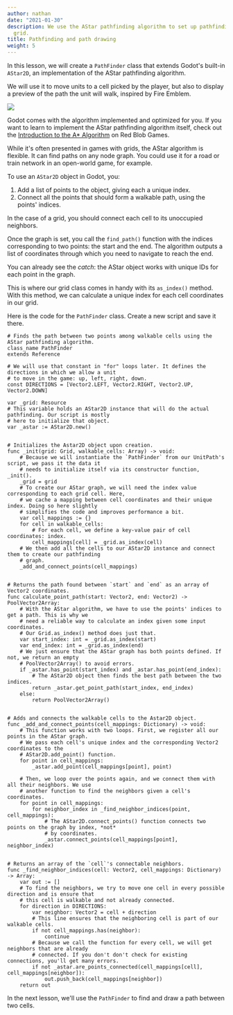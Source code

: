 ```yaml
---
author: nathan
date: "2021-01-30"
description: We use the AStar pathfinding algorithm to set up pathfinding on our game
  grid.
title: Pathfinding and path drawing
weight: 5
---
```


In this lesson, we will create a `PathFinder` class that extends Godot's built-in `AStar2D`, an implementation of the AStar pathfinding algorithm. 

We will use it to move units to a cell picked by the player, but also to display a preview of the path the unit will walk, inspired by Fire Emblem.

![](unit-path.png)

Godot comes with the algorithm implemented and optimized for you. If you want to learn to implement the AStar pathfinding algorithm itself, check out the [Introduction to the A* Algorithm](https://www.redblobgames.com/pathfinding/a-star/introduction.html) on Red Blob Games.

While it's often presented in games with grids, the AStar algorithm is flexible. It can find paths on any node graph. You could use it for a road or train network in an open-world game, for example.

To use an `AStar2D` object in Godot, you:

1. Add a list of points to the object, giving each a unique index.
1. Connect all the points that should form a walkable path, using the points' indices.

In the case of a grid, you should connect each cell to its unoccupied neighbors.

Once the graph is set, you call the `find_path()` function with the indices corresponding to two points: the start and the end. The algorithm outputs a list of coordinates through which you need to navigate to reach the end.

You can already see the _catch_: the AStar object works with unique IDs for each point in the graph.

This is where our grid class comes in handy with its `as_index()` method. With this method, we can calculate a unique index for each cell coordinates in our grid.

Here is the code for the `PathFinder` class. Create a new script and save it there.

```gdscript
# Finds the path between two points among walkable cells using the AStar pathfinding algorithm.
class_name PathFinder
extends Reference

# We will use that constant in "for" loops later. It defines the directions in which we allow a unit
# to move in the game: up, left, right, down.
const DIRECTIONS = [Vector2.LEFT, Vector2.RIGHT, Vector2.UP, Vector2.DOWN]

var _grid: Resource
# This variable holds an AStar2D instance that will do the actual pathfinding. Our script is mostly
# here to initialize that object.
var _astar := AStar2D.new()


# Initializes the Astar2D object upon creation.
func _init(grid: Grid, walkable_cells: Array) -> void:
	# Because we will instantiate the `PathFinder` from our UnitPath's script, we pass it the data it
	# needs to initialize itself via its constructor function, _init().
	_grid = grid
	# To create our AStar graph, we will need the index value corresponding to each grid cell. Here,
	# we cache a mapping between cell coordinates and their unique index. Doing so here slightly
	# simplifies the code and improves performance a bit.
	var cell_mappings := {}
	for cell in walkable_cells:
		# For each cell, we define a key-value pair of cell coordinates: index.
		cell_mappings[cell] = _grid.as_index(cell)
	# We then add all the cells to our AStar2D instance and connect them to create our pathfinding
	# graph.
	_add_and_connect_points(cell_mappings)


# Returns the path found between `start` and `end` as an array of Vector2 coordinates.
func calculate_point_path(start: Vector2, end: Vector2) -> PoolVector2Array:
	# With the AStar algorithm, we have to use the points' indices to get a path. This is why we
	# need a reliable way to calculate an index given some input coordinates.
	# Our Grid.as_index() method does just that.
	var start_index: int = _grid.as_index(start)
	var end_index: int = _grid.as_index(end)
	# We just ensure that the AStar graph has both points defined. If not, we return an empty
	# PoolVector2Array() to avoid errors.
	if _astar.has_point(start_index) and _astar.has_point(end_index):
		# The AStar2D object then finds the best path between the two indices.
		return _astar.get_point_path(start_index, end_index)
	else:
		return PoolVector2Array()


# Adds and connects the walkable cells to the Astar2D object.
func _add_and_connect_points(cell_mappings: Dictionary) -> void:
	# This function works with two loops. First, we register all our points in the AStar graph.
	# We pass each cell's unique index and the corresponding Vector2 coordinates to the
	# AStar2D.add_point() function.
	for point in cell_mappings:
		_astar.add_point(cell_mappings[point], point)

	# Then, we loop over the points again, and we connect them with all their neighbors. We use
	# another function to find the neighbors given a cell's coordinates.
	for point in cell_mappings:
		for neighbor_index in _find_neighbor_indices(point, cell_mappings):
			# The AStar2D.connect_points() function connects two points on the graph by index, *not*
			# by coordinates.
			_astar.connect_points(cell_mappings[point], neighbor_index)


# Returns an array of the `cell`'s connectable neighbors.
func _find_neighbor_indices(cell: Vector2, cell_mappings: Dictionary) -> Array:
	var out := []
	# To find the neighbors, we try to move one cell in every possible direction and is ensure that
	# this cell is walkable and not already connected.
	for direction in DIRECTIONS:
		var neighbor: Vector2 = cell + direction
		# This line ensures that the neighboring cell is part of our walkable cells.
		if not cell_mappings.has(neighbor):
			continue
		# Because we call the function for every cell, we will get neighbors that are already
		# connected. If you don't don't check for existing connections, you'll get many errors.
		if not _astar.are_points_connected(cell_mappings[cell], cell_mappings[neighbor]):
			out.push_back(cell_mappings[neighbor])
	return out
```

In the next lesson, we'll use the `PathFinder` to find and draw a path between two cells.
